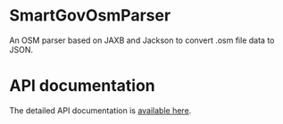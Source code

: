 # SmartGovOsmParser
An OSM parser based on JAXB and Jackson to convert .osm file data to JSON.

# API documentation

The detailed API documentation is [available here](https://smartgov-liris.github.io/SmartGovOsmParser/).

